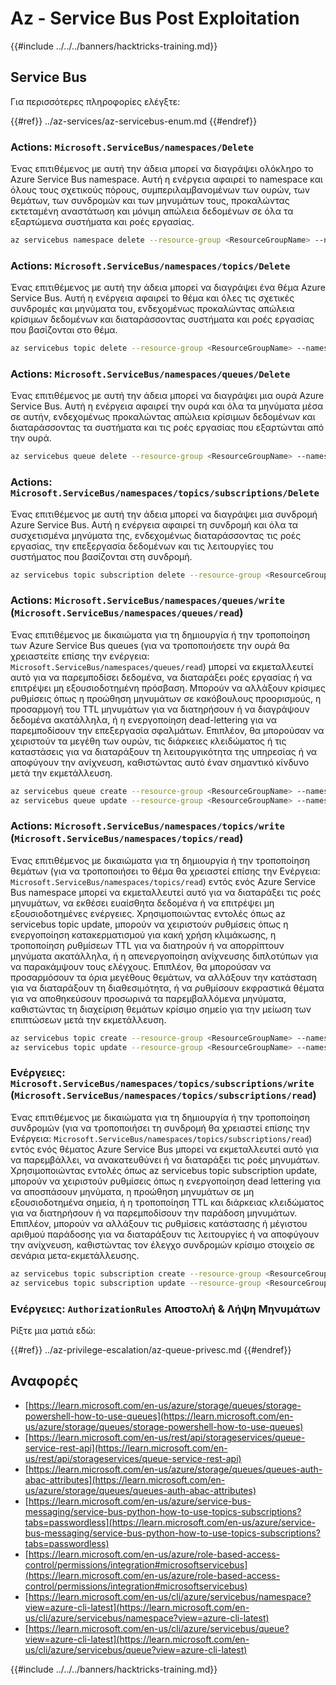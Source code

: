 # Az - Service Bus Post Exploitation

{{#include ../../../banners/hacktricks-training.md}}

## Service Bus

Για περισσότερες πληροφορίες ελέγξτε:

{{#ref}}
../az-services/az-servicebus-enum.md
{{#endref}}

### Actions: `Microsoft.ServiceBus/namespaces/Delete`

Ένας επιτιθέμενος με αυτή την άδεια μπορεί να διαγράψει ολόκληρο το Azure Service Bus namespace. Αυτή η ενέργεια αφαιρεί το namespace και όλους τους σχετικούς πόρους, συμπεριλαμβανομένων των ουρών, των θεμάτων, των συνδρομών και των μηνυμάτων τους, προκαλώντας εκτεταμένη αναστάτωση και μόνιμη απώλεια δεδομένων σε όλα τα εξαρτώμενα συστήματα και ροές εργασίας.
```bash
az servicebus namespace delete --resource-group <ResourceGroupName> --name <NamespaceName>
```
### Actions: `Microsoft.ServiceBus/namespaces/topics/Delete`

Ένας επιτιθέμενος με αυτή την άδεια μπορεί να διαγράψει ένα θέμα Azure Service Bus. Αυτή η ενέργεια αφαιρεί το θέμα και όλες τις σχετικές συνδρομές και μηνύματα του, ενδεχομένως προκαλώντας απώλεια κρίσιμων δεδομένων και διαταράσσοντας συστήματα και ροές εργασίας που βασίζονται στο θέμα.
```bash
az servicebus topic delete --resource-group <ResourceGroupName> --namespace-name <NamespaceName> --name <TopicName>
```
### Actions: `Microsoft.ServiceBus/namespaces/queues/Delete`

Ένας επιτιθέμενος με αυτή την άδεια μπορεί να διαγράψει μια ουρά Azure Service Bus. Αυτή η ενέργεια αφαιρεί την ουρά και όλα τα μηνύματα μέσα σε αυτήν, ενδεχομένως προκαλώντας απώλεια κρίσιμων δεδομένων και διαταράσσοντας τα συστήματα και τις ροές εργασίας που εξαρτώνται από την ουρά.
```bash
az servicebus queue delete --resource-group <ResourceGroupName> --namespace-name <NamespaceName> --name <QueueName>
```
### Actions: `Microsoft.ServiceBus/namespaces/topics/subscriptions/Delete`

Ένας επιτιθέμενος με αυτή την άδεια μπορεί να διαγράψει μια συνδρομή Azure Service Bus. Αυτή η ενέργεια αφαιρεί τη συνδρομή και όλα τα συσχετισμένα μηνύματα της, ενδεχομένως διαταράσσοντας τις ροές εργασίας, την επεξεργασία δεδομένων και τις λειτουργίες του συστήματος που βασίζονται στη συνδρομή.
```bash
az servicebus topic subscription delete --resource-group <ResourceGroupName> --namespace-name <NamespaceName> --topic-name <TopicName> --name <SubscriptionName>
```
### Actions: `Microsoft.ServiceBus/namespaces/queues/write` (`Microsoft.ServiceBus/namespaces/queues/read`)

Ένας επιτιθέμενος με δικαιώματα για τη δημιουργία ή την τροποποίηση των Azure Service Bus queues (για να τροποποιήσετε την ουρά θα χρειαστείτε επίσης την ενέργεια: `Microsoft.ServiceBus/namespaces/queues/read`) μπορεί να εκμεταλλευτεί αυτό για να παρεμποδίσει δεδομένα, να διαταράξει ροές εργασίας ή να επιτρέψει μη εξουσιοδοτημένη πρόσβαση. Μπορούν να αλλάξουν κρίσιμες ρυθμίσεις όπως η προώθηση μηνυμάτων σε κακόβουλους προορισμούς, η προσαρμογή του TTL μηνυμάτων για να διατηρήσουν ή να διαγράψουν δεδομένα ακατάλληλα, ή η ενεργοποίηση dead-lettering για να παρεμποδίσουν την επεξεργασία σφαλμάτων. Επιπλέον, θα μπορούσαν να χειριστούν τα μεγέθη των ουρών, τις διάρκειες κλειδώματος ή τις καταστάσεις για να διαταράξουν τη λειτουργικότητα της υπηρεσίας ή να αποφύγουν την ανίχνευση, καθιστώντας αυτό έναν σημαντικό κίνδυνο μετά την εκμετάλλευση.
```bash
az servicebus queue create --resource-group <ResourceGroupName> --namespace-name <NamespaceName> --name <QueueName>
az servicebus queue update --resource-group <ResourceGroupName> --namespace-name <NamespaceName> --name <QueueName>
```
### Actions: `Microsoft.ServiceBus/namespaces/topics/write` (`Microsoft.ServiceBus/namespaces/topics/read`)

Ένας επιτιθέμενος με δικαιώματα για τη δημιουργία ή την τροποποίηση θεμάτων (για να τροποποιήσει το θέμα θα χρειαστεί επίσης την Ενέργεια: `Microsoft.ServiceBus/namespaces/topics/read`) εντός ενός Azure Service Bus namespace μπορεί να εκμεταλλευτεί αυτό για να διαταράξει τις ροές μηνυμάτων, να εκθέσει ευαίσθητα δεδομένα ή να επιτρέψει μη εξουσιοδοτημένες ενέργειες. Χρησιμοποιώντας εντολές όπως az servicebus topic update, μπορούν να χειριστούν ρυθμίσεις όπως η ενεργοποίηση κατακερματισμού για κακή χρήση κλιμάκωσης, η τροποποίηση ρυθμίσεων TTL για να διατηρούν ή να απορρίπτουν μηνύματα ακατάλληλα, ή η απενεργοποίηση ανίχνευσης διπλοτύπων για να παρακάμψουν τους ελέγχους. Επιπλέον, θα μπορούσαν να προσαρμόσουν τα όρια μεγέθους θεμάτων, να αλλάξουν την κατάσταση για να διαταράξουν τη διαθεσιμότητα, ή να ρυθμίσουν εκφραστικά θέματα για να αποθηκεύσουν προσωρινά τα παρεμβαλλόμενα μηνύματα, καθιστώντας τη διαχείριση θεμάτων κρίσιμο σημείο για την μείωση των επιπτώσεων μετά την εκμετάλλευση.
```bash
az servicebus topic create --resource-group <ResourceGroupName> --namespace-name <NamespaceName> --name <TopicName>
az servicebus topic update --resource-group <ResourceGroupName> --namespace-name <NamespaceName> --name <TopicName>
```
### Ενέργειες: `Microsoft.ServiceBus/namespaces/topics/subscriptions/write` (`Microsoft.ServiceBus/namespaces/topics/subscriptions/read`)

Ένας επιτιθέμενος με δικαιώματα για τη δημιουργία ή την τροποποίηση συνδρομών (για να τροποποιήσει τη συνδρομή θα χρειαστεί επίσης την Ενέργεια: `Microsoft.ServiceBus/namespaces/topics/subscriptions/read`) εντός ενός θέματος Azure Service Bus μπορεί να εκμεταλλευτεί αυτό για να παρεμβάλλει, να ανακατευθύνει ή να διαταράξει τις ροές μηνυμάτων. Χρησιμοποιώντας εντολές όπως az servicebus topic subscription update, μπορούν να χειριστούν ρυθμίσεις όπως η ενεργοποίηση dead lettering για να αποσπάσουν μηνύματα, η προώθηση μηνυμάτων σε μη εξουσιοδοτημένα σημεία, ή η τροποποίηση TTL και διάρκειας κλειδώματος για να διατηρήσουν ή να παρεμποδίσουν την παράδοση μηνυμάτων. Επιπλέον, μπορούν να αλλάξουν τις ρυθμίσεις κατάστασης ή μέγιστου αριθμού παράδοσης για να διαταράξουν τις λειτουργίες ή να αποφύγουν την ανίχνευση, καθιστώντας τον έλεγχο συνδρομών κρίσιμο στοιχείο σε σενάρια μετα-εκμετάλλευσης.
```bash
az servicebus topic subscription create --resource-group <ResourceGroupName> --namespace-name <NamespaceName> --topic-name <TopicName> --name <SubscriptionName>
az servicebus topic subscription update --resource-group <ResourceGroupName> --namespace-name <NamespaceName> --topic-name <TopicName> --name <SubscriptionName>
```
### Ενέργειες: `AuthorizationRules` Αποστολή & Λήψη Μηνυμάτων

Ρίξτε μια ματιά εδώ:

{{#ref}}
../az-privilege-escalation/az-queue-privesc.md
{{#endref}}

## Αναφορές

- [https://learn.microsoft.com/en-us/azure/storage/queues/storage-powershell-how-to-use-queues](https://learn.microsoft.com/en-us/azure/storage/queues/storage-powershell-how-to-use-queues)
- [https://learn.microsoft.com/en-us/rest/api/storageservices/queue-service-rest-api](https://learn.microsoft.com/en-us/rest/api/storageservices/queue-service-rest-api)
- [https://learn.microsoft.com/en-us/azure/storage/queues/queues-auth-abac-attributes](https://learn.microsoft.com/en-us/azure/storage/queues/queues-auth-abac-attributes)
- [https://learn.microsoft.com/en-us/azure/service-bus-messaging/service-bus-python-how-to-use-topics-subscriptions?tabs=passwordless](https://learn.microsoft.com/en-us/azure/service-bus-messaging/service-bus-python-how-to-use-topics-subscriptions?tabs=passwordless)
- [https://learn.microsoft.com/en-us/azure/role-based-access-control/permissions/integration#microsoftservicebus](https://learn.microsoft.com/en-us/azure/role-based-access-control/permissions/integration#microsoftservicebus)
- [https://learn.microsoft.com/en-us/cli/azure/servicebus/namespace?view=azure-cli-latest](https://learn.microsoft.com/en-us/cli/azure/servicebus/namespace?view=azure-cli-latest)
- [https://learn.microsoft.com/en-us/cli/azure/servicebus/queue?view=azure-cli-latest](https://learn.microsoft.com/en-us/cli/azure/servicebus/queue?view=azure-cli-latest)

{{#include ../../../banners/hacktricks-training.md}}
